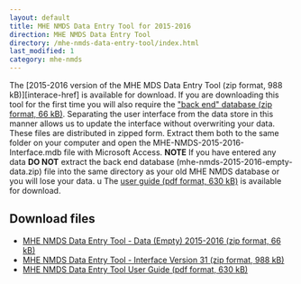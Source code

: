 ```yaml
---
layout: default
title: MHE NMDS Data Entry Tool for 2015-2016
direction: MHE NMDS Data Entry Tool
directory: /mhe-nmds-data-entry-tool/index.html
last_modified: 1
category: mhe-nmds
---
```


The [2015-2016 version of the MHE MDS Data Entry Tool (zip format, 988 kB)][interace-href] is available for download.
If you are downloading this tool for the first time you will also require the ["back end" database (zip format, 66 kB)][emptydata-href]. Separating the user interface from the data store in this manner allows us to update the interface without overwriting your data.
These files are distributed in zipped form. Extract them both to the same folder on your computer and open the MHE-NMDS-2015-2016-Interface.mdb file with Microsoft Access.
**NOTE** If you have entered any data **DO NOT** extract the back end database (mhe-nmds-2015-2016-empty-data.zip) file into the same directory as your old MHE NMDS database or you will lose your data.
u
The [user guide (pdf format, 630 kB)][userguide-href] is available for download.
## Download files
* [MHE NMDS Data Entry Tool - Data (Empty) 2015-2016 (zip format, 66 kB)][emptydata-href]
* [MHE NMDS Data Entry Tool - Interface Version 31 (zip format, 988 kB)][interface-href]
* [MHE NMDS Data Entry Tool User Guide (pdf format, 630 kB)][userguide-href]

[interface-href]: /site/assets/files/1033/mhe-nmds-2015-2016-interface.zip
[emptydata-href]: /site/assets/files/1033/mhe-nmds-2015-2016-empty-data.zip
[userguide-href]: /site/assets/files/1033/mhe-nmds-2015-2016-de-tool-user-guide.pdf
